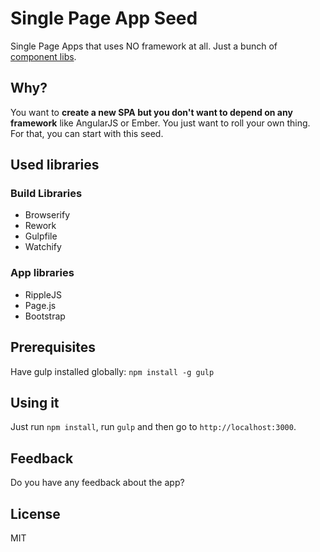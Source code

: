 # Single Page App Seed

Single Page Apps that uses NO framework at all. Just a bunch of [component libs](#used-libraries).

## Why?

You want to **create a new SPA but you don't want to depend on any framework** like AngularJS or Ember. You just want to roll your own thing. For that, you can start with this seed.

## Used libraries

### Build Libraries
* Browserify
* Rework
* Gulpfile
* Watchify

### App libraries
* RippleJS
* Page.js
* Bootstrap

## Prerequisites

Have gulp installed globally: `npm install -g gulp`

## Using it

Just run `npm install`, run `gulp` and then go to `http://localhost:3000`.

## Feedback

Do you have any feedback about the app?

## License

MIT
